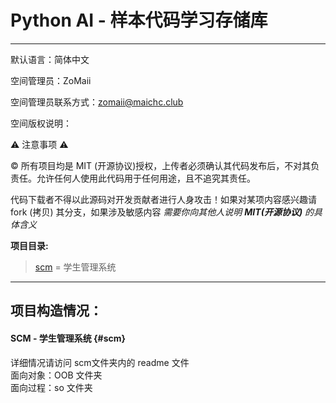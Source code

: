 # Python AI - 样本代码学习存储库
---
默认语言：简体中文

空间管理员：ZoMaii

空间管理员联系方式：zomaii@maichc.club

空间版权说明：

:warning: 注意事项 :warning:

:copyright: 所有项目均是 MIT (开源协议)授权，上传者必须确认其代码发布后，不对其负责任。允许任何人使用此代码用于任何用途，且不追究其责任。

代码下载者不得以此源码对开发贡献者进行人身攻击！如果对某项内容感兴趣请 fork (拷贝) 其分支，如果涉及敏感内容 *需要你向其他人说明 **MIT(开源协议)** 的具体含义*


**项目目录:**
> [scm](#scm) = 学生管理系统

---

**项目构造情况：**
---

#### SCM - 学生管理系统 {#scm}

详细情况请访问 scm文件夹内的 readme 文件<br/>
面向对象：OOB 文件夹<br/>
面向过程：so  文件夹<br/>


